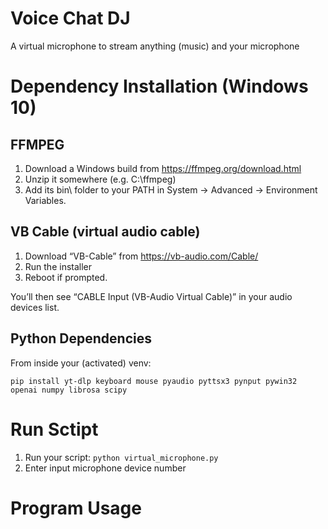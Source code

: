 # Voice Chat DJ

A virtual microphone to stream anything (music) and your microphone

# Dependency Installation (Windows 10)

## FFMPEG

1. Download a Windows build from https://ffmpeg.org/download.html
2. Unzip it somewhere (e.g. C:\ffmpeg\)
3. Add its bin\ folder to your PATH in System → Advanced → Environment Variables.

## VB Cable (virtual audio cable)

1. Download “VB-Cable” from https://vb-audio.com/Cable/
2. Run the installer
3. Reboot if prompted.

You’ll then see “CABLE Input (VB-Audio Virtual Cable)” in your audio devices list.

## Python Dependencies

From inside your (activated) venv:

`pip install yt-dlp keyboard mouse pyaudio pyttsx3 pynput pywin32 openai numpy librosa scipy`

# Run Sctipt

1. Run your script: `python virtual_microphone.py`
2. Enter input microphone device number

# Program Usage
